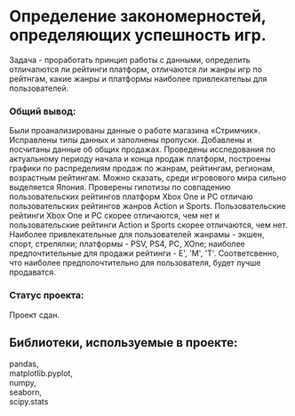 # Определение закономерностей, определяющих успешность игр.

Задача - проработать принцип работы с данными, определить отличапются ли рейтинги платформ, отличаются ли жанры игр по рейтнгам, какие жанры и платформы наиболее привлекательы для пользователей.

### Общий вывод:

Были проанализированы данные о работе магазина «Стримчик». Исправлены типы данных и заполнены пропуски. Добавлены и посчитаны данные об общих продажах. Проведены исследования по актуальному периоду начала и конца продаж платформ, построены графики по распределиям продаж по жанрам, рейтингам, регионам, возрастным рейтингам. Можно сказать, среди игровового мира сильно выделяется Япония. Проверены гипотизы по совпадению пользовательских рейтингов платформ Xbox One и PC отличаю пользовательских рейтингов жанров Action и Sports. Пользовательские рейтинги Xbox One и PC скорее отличаются, чем нет и пользовательские рейтинги Action и Sports скорее отличаются, чем нет. Наиболее привлекательные для пользователей жанрамы - экшен, спорт, стрелялки; платформы - PSV, PS4, PC, XOne; наиболее предпочтительные для продажи рейтинги - E', 'M', 'T'. Соответсвенно, что наиболее предполочтительно для пользователя, будет лучше продаватся.  

### Статус проекта:

Проект сдан.  

## Библиотеки, используемые в проекте:

pandas,  
matplotlib.pyplot,  
numpy,  
seaborn,  
scipy.stats  
